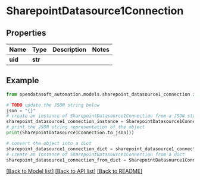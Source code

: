 # SharepointDatasource1Connection


## Properties

Name | Type | Description | Notes
------------ | ------------- | ------------- | -------------
**uid** | **str** |  | 

## Example

```python
from opendatasoft_automation.models.sharepoint_datasource1_connection import SharepointDatasource1Connection

# TODO update the JSON string below
json = "{}"
# create an instance of SharepointDatasource1Connection from a JSON string
sharepoint_datasource1_connection_instance = SharepointDatasource1Connection.from_json(json)
# print the JSON string representation of the object
print(SharepointDatasource1Connection.to_json())

# convert the object into a dict
sharepoint_datasource1_connection_dict = sharepoint_datasource1_connection_instance.to_dict()
# create an instance of SharepointDatasource1Connection from a dict
sharepoint_datasource1_connection_from_dict = SharepointDatasource1Connection.from_dict(sharepoint_datasource1_connection_dict)
```
[[Back to Model list]](../README.md#documentation-for-models) [[Back to API list]](../README.md#documentation-for-api-endpoints) [[Back to README]](../README.md)


